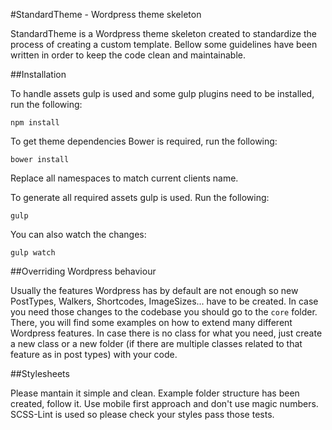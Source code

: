 #StandardTheme - Wordpress theme skeleton
 
StandardTheme is a Wordpress theme skeleton created to standardize the process of creating a custom template. Bellow some 
 guidelines have been written in order to keep the code clean and maintainable.
  
##Installation

To handle assets gulp is used and some gulp plugins need to be installed, run the following:

    npm install
    
To get theme dependencies Bower is required, run the following:

    bower install

Replace all namespaces to match current clients name.

To generate all required assets gulp is used. Run the following:

    gulp
    
You can also watch the changes:
    
    gulp watch

##Overriding Wordpress behaviour

Usually the features Wordpress has by default are not enough so new PostTypes, Walkers, Shortcodes, ImageSizes...
have to be created. In case you need those changes to the codebase you should go to the `core` folder. There, you will 
find some examples on how to extend many different Wordpress features. In case there is no class for what you need, just
create a new class or a new folder (if there are multiple classes related to that feature as in post types) with your 
code.

##Stylesheets

Please mantain it simple and clean. Example folder structure has been created, follow it. Use mobile first approach 
and don't use magic numbers. SCSS-Lint is used so please check your styles pass those tests.
